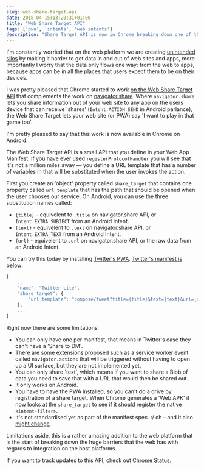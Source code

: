 ```yaml
---
slug: web-share-target-api
date: 2018-04-15T13:20:31+01:00
title: "Web Share Target API"
tags: ['pwa', 'intents', 'web intents']
description: "Share Target API is now in Chrome breaking down one of the last silos of native platforms"
---
```


I'm constantly worried that on the web platform we are creating [unintended
silos](/unintended-silos) by making it harder to get data in and out of web
sites and apps, more importantly I worry that the data only flows one way: from
the web to apps, because apps can be in all the places that users expect them to
be on their devices.

I was pretty pleased that Chrome started to work [on the Web Share Target
API](/breaking-down-silos-with-share-target-api) that complements the work on
[navigator.share](/navigator.share). Where `navigator.share` lets you share
information out of your web site to any app on the users device that can
receive 'shares' (`Intent.ACTION_SEND` in Android parlance), the Web Share Target
lets your web site (or PWA) say 'I want to play in that game too'.

I'm pretty pleased to say that this work is now available in Chrome on Android.

The Web Share Target API is a small API that you define in your Web App
Manifest. If you have ever used `registerProtocolHandler` you will see that it's
not a million miles away &mdash; you define a URL template that has a number of
variables in that will be substituted when the user invokes the action. 

First you create an 'object' property called `share_target` that contains one
property called `url_template` that has the path that should be opened when the
user chooses our service. On Android, you can use the three substitution names
called:
 
* `{title}` - equivelent to `.title` on navigator.share API, or
  `Intent.EXTRA_SUBJECT` from an Android Intent.
* `{text}` - equivelent to `.text` on navigator.share API, or
  `Intent.EXTRA_TEXT` from an Android Intent.
* `{url}` - equivelent to `.url` on navigator.share API, or the raw data from an
  Android Intent.

You can try this today by installing [Twitter's
PWA](https://mobile.twitter.com/). [Twitter's manifest is
below](https://mobile.twitter.com/manifest.json):

```javascript
{
    ...
    "name": "Twitter Lite",
    "share_target": {
        "url_template": "compose/tweet?title={title}&text={text}&url={url}"
    },
    ...
}
```

Right now there are some limitations:

* You can only have one per manifest, that means in Twitter's case they can't
  have a 'Share to DM'.
* There are some extensions proposed such as a service worker event called
  `navigator.actions` that will be triggered without having to open up a UI
  surface, but they are not implemented yet.
* You can only share 'text', which means if you want to share a Blob of data you
  need to save that with a URL that would then be shared out.
* It only works on Android.
* You have to have the PWA installed, so you can't do a drive by registration of
  a share target. When Chrome generates a 'Web APK' it now looks at the
  `share_target` to see if it should register the native `<intent-filter>`.
* It's not standardised yet as part of the manifest spec. :/ oh - and it also 
  [might change](https://github.com/w3ctag/design-reviews/issues/221#issuecomment-376717885).

Limitations aside, this is a rather amazing addition to the web platform that is
the start of breaking down the huge barriers that the web has with regards to
integration on the host platforms.

If you want to track updates to this API, check out [Chrome Status](https://www.chromestatus.com/feature/5662315307335680).